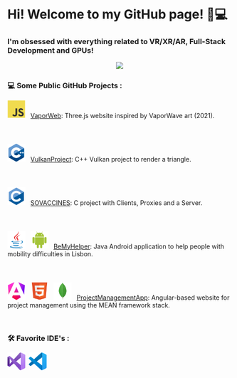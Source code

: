 # Hi! Welcome to my GitHub page! 🥽💻

### I'm obsessed with everything related to VR/XR/AR, Full-Stack Development and GPUs!


<div id="header" align="center">
  <img src="https://encrypted-tbn1.gstatic.com/images?q=tbn:ANd9GcRXkwBICtyWM0PadwmPFoSCJzBqSTdYClb_keasg_1IecIf2eTR" width="350";/>
</div>


### 💻 Some Public GitHub Projects :

<div style="margin-bottom: 55px;">
  <span style="display: inline-block;">
    <img src=https://github.com/devicons/devicon/blob/master/icons/javascript/javascript-original.svg title="cpp" alt="cpp" width="40" height="40"/> &nbsp; 
  <a href=https://github.com/ricasbp/Three.js_VaporWave> VaporWeb </a>
</span>: Three.js website inspired by VaporWave art (2021).
</div>

<div style="margin-bottom: 55px;">
  <span style="display: inline-block;">
    <img src="https://github.com/devicons/devicon/blob/master/icons/cplusplus/cplusplus-original.svg" title="cpp" alt="cpp" width="40" height="40"/> &nbsp; 
  <a href="https://github.com/ricasbp/Vulkan-Project"> VulkanProject </a>
</span>: C++ Vulkan project to render a triangle.
</div>

<!--
<div style="margin-bottom: 55px;">
  <span style="display: inline-block;">
    <img src="https://github.com/devicons/devicon/blob/master/icons/c/c-original.svg" title="cpp" alt="cpp" width="40" height="40"/> &nbsp; 
  <a href="https://github.com/ricasbp/CudaProject"> Floyd-Warshall Algorithm </a>
</span>: CUDA implementation of the Floyd-Warshall algorithm with multiple parallel threads.
</div>
-->

<!--
<div style="margin-bottom: 55px;">
  <span style="display: inline-block;">
     <img src="https://github.com/devicons/devicon/blob/master/icons/unity/unity-original.svg" title="unity" alt="unity" width="40" height="40"/> &nbsp; 
      <a href="https://github.com/ricasbp/ColorSnap"> ColorSnap </a>
</span>: Unity AR Game where you need to find the correct color pieces to be able to fit the main puzzle piece.
</div>
-->

<div style="margin-bottom: 55px;">
  <span style="display: inline-block;">
    <img src="https://github.com/devicons/devicon/blob/master/icons/c/c-original.svg" title="c" alt="c" width="40" height="40"/> &nbsp;
    <a href="https://github.com/ricasbp/SOVACCINES">SOVACCINES</a>
  </span>: C project with Clients, Proxies and a Server. 
</div>


<div style="margin-bottom: 55px;">
  <span style="display: inline-block;">
     <img src="https://github.com/devicons/devicon/blob/master/icons/java/java-original.svg" title="java" alt="java" width="40" height="40"/> &nbsp; 
    <img src="https://github.com/devicons/devicon/blob/master/icons/android/android-original.svg" title="java" alt="java" width="40" height="40"/> &nbsp; 
  <a href="https://github.com/ricasbp/BeMyHelper"> BeMyHelper </a>
</span>: Java Android application to help people with mobility difficulties in Lisbon.
</div>

<div style="margin-bottom: 55px;">
  <span style="display: inline-block;">
    <img src="https://github.com/devicons/devicon/blob/master/icons/angular/angular-original.svg" title="angular" alt="angular" width="40" height="40"/> &nbsp; 
    <img src="https://github.com/devicons/devicon/blob/master/icons/html5/html5-original.svg" title="html" alt="html" width="40" height="40"/> &nbsp; 
    <img src="https://github.com/devicons/devicon/blob/master/icons/mongodb/mongodb-original.svg" title="noSQL" alt="noSQL" width="40" height="40"/> &nbsp; 
    <a href="https://github.com/ricasbp/ProjectManagementApp"> ProjectManagementApp </a>
  </span>: Angular-based website for project management using the MEAN framework stack.
</div>


<!-- Meto sempre em todos os CV's
<div style="margin-bottom: 55px;">
  <span style="display: inline-block;">
    <img src="https://github.com/devicons/devicon/blob/master/icons/python/python-original.svg" title="python" alt="python" width="40" height="40"/> &nbsp; 
    <img src="https://github.com/devicons/devicon/blob/master/icons/sqlite/sqlite-original.svg" title="sql" alt="sql" width="40" height="40"/> &nbsp;    
    <img src="https://github.com/devicons/devicon/blob/master/icons/mongodb/mongodb-original.svg" title="noSQL" alt="noSQL" width="40" height="40"/> &nbsp; 
    <a href="https://github.com/ricasbp/DisneyMoviesDB"> DisneyDB </a>
  </span>: MongoDB and SQLite query performance improvement made in python.
</div>
-->




### :hammer_and_wrench: Favorite IDE's :

<div>
  <img src="https://github.com/devicons/devicon/blob/master/icons/visualstudio/visualstudio-original.svg" title="visualStudio" alt="Java" width="40" height="40"/>&nbsp;
  <img src="https://github.com/devicons/devicon/blob/master/icons/vscode/vscode-original.svg" title="vscode" alt="Python" width="40" height="40"/>&nbsp;
</div>
